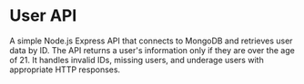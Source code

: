 # User API

A simple Node.js Express API that connects to MongoDB and retrieves user data by ID. The API returns a user's information only if they are over the age of 21. It handles invalid IDs, missing users, and underage users with appropriate HTTP responses.
